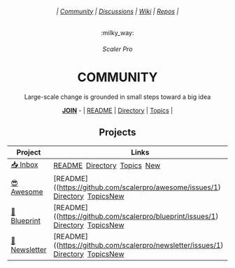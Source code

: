 <div align="center">
  <h6> | <a href="https://github.com/scalerpro/community">Community</a> | <a href="https://github.com/orgs/scalerpro/discussions">Discussions</a> | <a href="https://github.com/SELFSchool/community/wiki">Wiki</a>  | <a href="https://github.com/orgs/scalerpro/repositories">Repos</a> |</h6>
  <p>:milky_way:</p>
  <h6>Scaler Pro</h6>
  <h1><b>COMMUNITY</b></h1>
  <p>Large-scale change is grounded in small steps toward a big idea</p>
  <a href="https://github.com/scalerpro/.github/blob/main/JOIN.md"><b>JOIN</b></a> - | <a href="https://github.com/scalerpro/community/issues/1">README</a> | <a href="https://github.com/scalerpro/community/issues/1">Directory</a> | <a href="https://github.com/scalerpro/community/issues/1">Topics</a> |
</div>

<div align="center">

## Projects 
  
| Project | Links |
|-|-|
| [:inbox_tray: Inbox](https://github.com/scalerpro/inbox) | [README](https://github.com/scalerpro/inbox/issues/1)&ensp;[Directory](https://github.com/scalerpro/inbox/issues/2)&ensp;[Topics](https://github.com/scalerpro/inbox/issues/3)&ensp;[New]()&ensp; |
| [:sunglasses: Awesome](https://github.com/scalerpro/awesome) | [README]((https://github.com/scalerpro/awesome/issues/1)&ensp;[Directory](https://github.com/scalerpro/awesome/issues/2)&ensp;[Topics](https://github.com/scalerpro/awesome/issues/3)[New]()&ensp; |
| [:triangular_ruler: Blueprint](https://github.com/scalerpro/blueprint) |[README]((https://github.com/scalerpro/blueprint/issues/1)&ensp;[Directory](https://github.com/scalerpro/blueprint/issues/2)&ensp;[Topics](https://github.com/scalerpro/blueprint/issues/3)[New]()&ensp;  |
| [:incoming_envelope: Newsletter](https://github.com/scalerpro/newsletter) | [README]((https://github.com/scalerpro/newsletter/issues/1)&ensp;[Directory](https://github.com/scalerpro/newsletter/issues/2)&ensp;[Topics](https://github.com/scalerpro/newsletter/issues/3)[New]()&ensp; |

</div>
